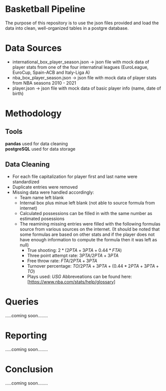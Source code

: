 # Basketball Pipeline
The purpose of this repository is to use the json files provided and load the data into clean, well-organized tables in a postgre database.

# Data Sources
* international_box_player_season.json -> json file with mock data of player stats from one of the four internatinal leagues (EuroLeague, EuroCup, Spain-ACB and Italy-Liga A) <br>
* nba_box_player_season.json -> json file with mock data of player stats from NBA seasons 2010 - 2021 <br>
* player.json -> json file with mock data of basic player info (name, date of birth) <br>

# Methodology
## Tools
__pandas__  used for data cleaning <br>  __postgreSQL__ used for data storage
## Data Cleaning
* For each file capitalization for player first and last name were standardized
* Duplicate entries were removed
* Missing data were handled accordingly:
  * Team name left blank
  * Internal box plus minue left blank (not able to source formula from internet)
  * Calculated possessions can be filled in with the same number as estimated posessions
  * The reamining missing entries were filled with the following formulas source from various sources on the internet. (It should be noted that some formulas are based on other stats and if the player does not have enough information to compute the formula then it was left as null)
    * True shooting: $2 * (2PTA + 3PTA + 0.44 * FTA)$
    * Three point attempt rate: $3PTA / 2PTA+ 3PTA$
    * Free throw rate: $FTA / 2PTA+ 3PTA$
    * Turnover percentage: $TO / 2PTA + 3PTA + (0.44 * 2PTA+ 3PTA+ TO)$
    * Plays used: $USG% / 100 * 2PTA+ 3PTA + 0.5 * FTA + TO$
 Abbreveations can be found here:[https://www.nba.com/stats/help/glossary]

# Queries
.....coming soon........
# Reporting
.....coming soon........
# Conclusion
.....coming soon........
